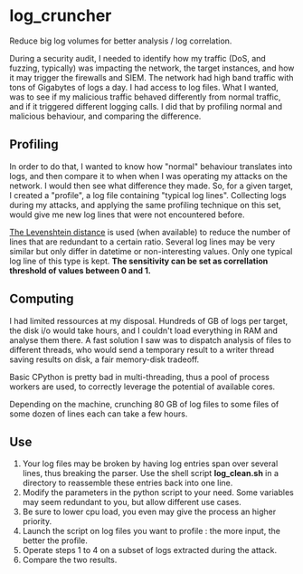 # log_cruncher
Reduce big log volumes for better analysis / log correlation.

During a security audit, I needed to identify how my traffic (DoS, and fuzzing, typically) was impacting the network, the target instances, and how it may trigger the firewalls and SIEM.
The network had high band traffic with tons of Gigabytes of logs a day. I had access to log files. What I wanted, was to see if my malicious traffic behaved differently from normal traffic, and if it triggered different logging calls.
I did that by profiling normal and malicious behaviour, and comparing the difference.

## Profiling
In order to do that, I wanted to know how "normal" behaviour translates into logs, and then compare it to when when I was operating my attacks on the network. I would then see what difference they made.
So, for a given target, I created a "profile", a log file containing "typical log lines". Collecting logs during my attacks, and applying the same profiling technique on this set, would give me new log lines that were not encountered before.

[The Levenshtein distance](https://en.wikipedia.org/wiki/Levenshtein_distance "Levenshtein distance") is used (when available) to reduce the number of lines that are redundant to a certain ratio. Several log lines may be very similar but only differ in datetime or non-interesting values. Only one typical log line of this type is kept. **The sensitivity can be set as correllation threshold of values between 0 and 1.**

## Computing
I had limited ressources at my disposal. Hundreds of GB of logs per target, the disk i/o would take hours, and I couldn't load everything in RAM and analyse them there.
A fast solution I saw was to dispatch analysis of files to different threads, who would send a temporary result to a writer thread saving results on disk, a fair memory-disk tradeoff.

Basic CPython is pretty bad in multi-threading, thus a pool of process workers are used, to correctly leverage the potential of available cores.

Depending on the machine, crunching 80 GB of log files to some files of some dozen of lines each can take a few hours.

## Use
1. Your log files may be broken by having log entries span over several lines, thus breaking the parser. Use the shell script **log_clean.sh** in a directory to reassemble these entries back into one line.
2. Modify the parameters in the python script to your need. Some variables may seem redundant to you, but allow different use cases.
3. Be sure to lower cpu load, you even may give the process an higher priority.
4. Launch the script on log files you want to profile : the more input, the better the profile.
5. Operate steps 1 to 4 on a subset of logs extracted during the attack.
6. Compare the two results.
